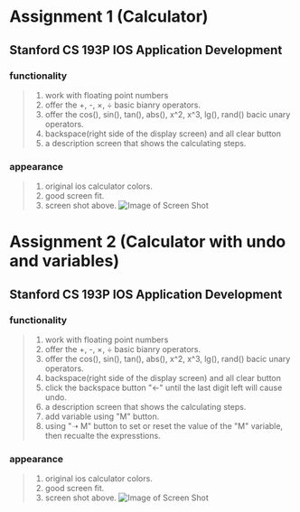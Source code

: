 # Assignment 1 (Calculator)
## Stanford CS 193P IOS Application Development

### functionality

> 1. work with floating point numbers 
> 2. offer the +, -, ×, ÷ basic bianry operators.
> 3. offer the cos(), sin(), tan(), abs(), x^2, x^3, lg(), rand() bacic unary operators.
> 4. backspace(right side of the display screen) and all clear button
> 5. a description screen that shows the calculating steps.

### appearance

> 1. original ios calculator colors.
> 2. good screen fit.
> 3. screen shot above.
![Image of Screen Shot](https://github.com/DANaini13/stanford-IOS-Assignments-Calculator-CS193P/blob/master/Assn1/screen-shot.png)




# Assignment 2 (Calculator with undo and variables)
## Stanford CS 193P IOS Application Development

### functionality

> 1. work with floating point numbers 
> 2. offer the +, -, ×, ÷ basic bianry operators.
> 3. offer the cos(), sin(), tan(), abs(), x^2, x^3, lg(), rand() bacic unary operators.
> 4. backspace(right side of the display screen) and all clear button
> 5. click the backspace button "<-" until the last digit left will cause undo.
> 6. a description screen that shows the calculating steps.
> 7. add variable using "M" button.
> 8. using "➝ M" button to set or reset the value of the "M" variable, then recualte the expresstions.
### appearance

> 1. original ios calculator colors.
> 2. good screen fit.
> 3. screen shot above.
![Image of Screen Shot](https://github.com/DANaini13/stanford-IOS-Assignments-Calculator-CS193P/blob/master/Assn2/screen-shot.png)
